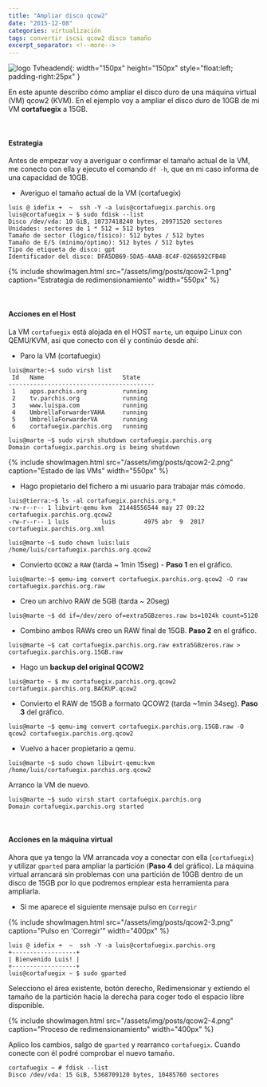 ```yaml
---
title: "Ampliar disco qcow2"
date: "2015-12-08"
categories: virtualización
tags: convertir iscsi qcow2 disco tamaño
excerpt_separator: <!--more-->
---
```



![logo Tvheadend](/assets/img/posts/logo-qcow2.svg){: width="150px" height="150px" style="float:left; padding-right:25px" } 

En este apunte describo cómo ampliar el disco duro de una máquina virtual (VM) qcow2 (KVM). En el ejemplo voy a ampliar el disco duro de 10GB de mi VM **cortafuegix** a 15GB. 

<br clear="left"/>
<!--more-->

#### Estrategia

Antes de empezar voy a averiguar o confirmar el tamaño actual de la VM, me conecto con ella y ejecuto el comando `df -h`, que en mi caso informa de una capacidad de 10GB. 

- Averiguo el tamaño actual de la VM (cortafuegix)

```console
luis @ idefix ➜  ~  ssh -Y -a luis@cortafuegix.parchis.org
luis@cortafuegix ~ $ sudo fdisk --list
Disco /dev/vda: 10 GiB, 10737418240 bytes, 20971520 sectores
Unidades: sectores de 1 * 512 = 512 bytes
Tamaño de sector (lógico/físico): 512 bytes / 512 bytes
Tamaño de E/S (mínimo/óptimo): 512 bytes / 512 bytes
Tipo de etiqueta de disco: gpt
Identificador del disco: DFA5DB69-5DA5-4AAB-8C4F-0266592CFB48
```

{% include showImagen.html
    src="/assets/img/posts/qcow2-1.png"
    caption="Estrategia de redimensionamiento"
    width="550px"
    %}

<br/>

#### Acciones en el Host 

La VM `cortafuegix` está alojada en el HOST `marte`, un equipo Linux con QEMU/KVM, así que conecto con él y continúo desde ahí: 

- Paro la VM (cortafuegix)

```console
luis@marte:~$ sudo virsh list
 Id   Name                      State
-----------------------------------------
 1    apps.parchis.org          running
 2    tv.parchis.org            running
 3    www.luispa.com            running
 4    UmbrellaForwarderVAHA     running
 5    UmbrellaForwarderVA       running
 6    cortafuegix.parchis.org   running

luis@marte ~$ sudo virsh shutdown cortafuegix.parchis.org
Domain cortafuegix.parchis.org is being shutdown

```

{% include showImagen.html
    src="/assets/img/posts/qcow2-2.png"
    caption="Estado de las VMs"
    width="550px"
    %}


- Hago propietario del fichero a mi usuario para trabajar más cómodo.

```console
luis@tierra:~$ ls -al cortafuegix.parchis.org.*
-rw-r--r-- 1 libvirt-qemu kvm  21448556544 may 27 09:22 cortafuegix.parchis.org.qcow2
-rw-r--r-- 1 luis         luis        4975 abr  9  2017 cortafuegix.parchis.org.xml

luis@marte ~$ sudo chown luis:luis /home/luis/cortafuegix.parchis.org.qcow2
```
    
- Convierto `QCOW2` a `RAW` (tarda ~ 1min 15seg) - **Paso 1** en el gráfico.
    
```console
luis@marte:~$ qemu-img convert cortafuegix.parchis.org.qcow2 -O raw cortafuegix.parchis.org.raw
```

- Creo un archivo RAW de 5GB (tarda ~ 20seg)
    
```console
luis@marte ~$ dd if=/dev/zero of=extra5GBzeros.raw bs=1024k count=5120
```
    
- Combino ambos RAWs creo un RAW final de 15GB. **Paso 2** en el gráfico.
    
```console
luis@marte ~$ cat cortafuegix.parchis.org.raw extra5GBzeros.raw > cortafuegix.parchis.org.15GB.raw
```

- Hago un **backup del original QCOW2**
  
```console
luis@marte ~ $ mv cortafuegix.parchis.org.qcow2 cortafuegix.parchis.org.BACKUP.qcow2
```
    
- Convierto el RAW de 15GB a formato QCOW2 (tarda ~1min 34seg). **Paso 3** del gráfico.

```console
luis@marte ~$ qemu-img convert cortafuegix.parchis.org.15GB.raw -O qcow2 cortafuegix.parchis.org.qcow2
```

- Vuelvo a hacer propietario a qemu.

```console
luis@marte ~$ sudo chown libvirt-qemu:kvm /home/luis/cortafuegix.parchis.org.qcow2
```

Arranco la VM de nuevo. 

```console
luis@marte ~$ sudo virsh start cortafuegix.parchis.org
Domain cortafuegix.parchis.org started
```

<br/>

#### Acciones en la máquina virtual

Ahora que ya tengo la VM arrancada voy a conectar con ella (`cortafuegix`) y utilizar `gparted` para ampliar la partición (**Paso 4** del gráfico). La máquina virtual arrancará sin problemas con una partición de 10GB dentro de un disco de 15GB por lo que podremos emplear esta herramienta para ampliarla. 

- Si me aparece el siguiente mensaje pulso en `Corregir`

{% include showImagen.html
    src="/assets/img/posts/qcow2-3.png"
    caption="Pulso en 'Corregir'"
    width="400px"
    %}


```console
luis @ idefix ➜  ~  ssh -Y -a luis@cortafuegix.parchis.org
+------------------+
| Bienvenido Luis! |
+------------------+
luis@cortafuegix ~ $ sudo gparted
```

Selecciono el área existente, botón derecho, Redimensionar y extiendo el tamaño de la partición hacia la derecha para coger todo el espacio libre disponible. 

{% include showImagen.html
    src="/assets/img/posts/qcow2-4.png"
    caption="Proceso de redimensionamiento"
    width="400px"
    %}

Aplico los cambios, salgo de `gparted` y rearranco `cortafuegix`. Cuando conecte con él podré comprobar el nuevo tamaño.

```console
cortafuegix ~ # fdisk --list
Disco /dev/vda: 15 GiB, 5368709120 bytes, 10485760 sectores
```
